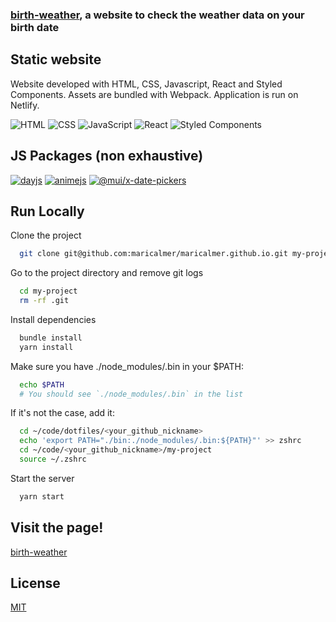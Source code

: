 ### [birth-weather](https://incredible-cascaron-139c6d.netlify.app/), a website to check the weather data on your birth date

## Static website
Website developed with HTML, CSS, Javascript, React and Styled Components. Assets are bundled with Webpack. Application is run on Netlify.

![HTML](https://img.shields.io/badge/HTML-5-E34F26?style=for-the-badge&logo=html5&logoColor=white)
![CSS](https://img.shields.io/badge/CSS-3-264DE4?style=for-the-badge&logo=css3&logoColor=white)
![JavaScript](https://img.shields.io/badge/JavaScript-ES6-yellow?style=for-the-badge&logo=javascript&logoColor=white)
![React](https://img.shields.io/badge/react-18-149eca?style=for-the-badge&logo=react&logoColor=white)
![Styled Components](https://img.shields.io/badge/styled_components-5-e59dd9?style=for-the-badge&logo=styled-components&logoColor=white)

## JS Packages (non exhaustive)

[![dayjs](https://img.shields.io/badge/dayjs-1.11.7-yellow.svg)](https://yarnpkg.com/package/dayjs)
[![animejs](https://img.shields.io/badge/animejs-3.2.1-yellow.svg)](https://yarnpkg.com/package/animejs)
[![@mui/x-date-pickers](https://img.shields.io/badge/@mui-6.2.0-yellow.svg)](https://yarnpkg.com/package/@mui/x-date-pickers)

## Run Locally

Clone the project

```bash
  git clone git@github.com:maricalmer/maricalmer.github.io.git my-project
```

Go to the project directory and remove git logs

```bash
  cd my-project
  rm -rf .git
```

Install dependencies

```bash
  bundle install
  yarn install
```

Make sure you have ./node_modules/.bin in your $PATH:

```bash
  echo $PATH
  # You should see `./node_modules/.bin` in the list
```

If it's not the case, add it:

```bash
  cd ~/code/dotfiles/<your_github_nickname>
  echo 'export PATH="./bin:./node_modules/.bin:${PATH}"' >> zshrc
  cd ~/code/<your_github_nickname>/my-project
  source ~/.zshrc
```

Start the server

```bash
  yarn start
```

## Visit the page!

[birth-weather](https://incredible-cascaron-139c6d.netlify.app/)

## License


[MIT](https://choosealicense.com/licenses/mit/)
